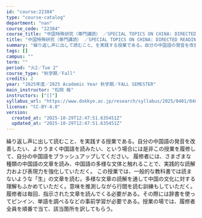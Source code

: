 ```yaml
---
id: "course:22384"
type: "course-catalog"
department: "nan"
course_code: "22384"
course_title: "中国特殊研究（専門講読） ／SPECIAL TOPICS ON CHINA: DIRECTED READINGS"
title: "中国特殊研究（専門講読） ／SPECIAL TOPICS ON CHINA: DIRECTED READINGS"
summary: "繰り返し声に出して読むこと、を実践する授業である。自分の中国語の発音を改善したい、よりうまく中国語を読みたい、という場合には是非この授業を履修して、自分の中国語をブラッシュアップしてください。 履修者には、さまざまな種類の中国語の文章を読み…"
tags: []
campus: ""
term: ""
period: "火2／Tue 2"
course_type: "秋学期／Fall"
credits: 2
year: "2025年度／2025 Academic Year 秋学期／FALL SEMESTER"
main_instructor: "松岡 格"
instructors: ["[]"]
syllabus_url: "https://www.dokkyo.ac.jp/research/syllabus/2025/0401/0401_22384_ja_JP.html"
license: "CC-BY-4.0"
version:
  created_at: "2025-10-29T12:47:51.635451Z"
  updated_at: "2025-10-29T12:47:51.635451Z"
---
```

繰り返し声に出して読むこと、を実践する授業である。自分の中国語の発音を改善したい、よりうまく中国語を読みたい、という場合には是非この授業を履修して、自分の中国語をブラッシュアップしてください。 履修者には、さまざまな種類の中国語の文章を読み、中国語の多様な文体と触れることで、実践的な読解力および表現力を強化していただく。 この授業では、一般的な教科書では読まないような「生」の文章を読む。多様な文章の読解を通して中国の文化に対する理解もふかめていただく。意味を推測しながら行間を読む訓練もしていただく。 履修者は毎回、指示された文章を読んでくる必要がある。その際には辞書を使ってピンイン、単語を調べるなどの事前学習が必要である。授業の場では、履修者全員を順番で当て、該当箇所を訳してもらう。
